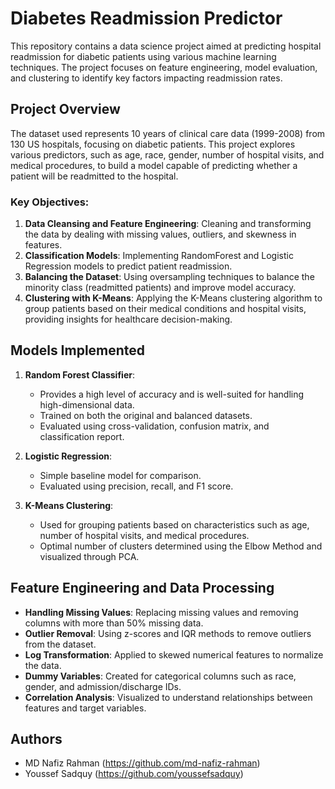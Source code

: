 # Diabetes Readmission Predictor

This repository contains a data science project aimed at predicting hospital readmission for diabetic patients using various machine learning techniques. The project focuses on feature engineering, model evaluation, and clustering to identify key factors impacting readmission rates.

## Project Overview

The dataset used represents 10 years of clinical care data (1999-2008) from 130 US hospitals, focusing on diabetic patients. This project explores various predictors, such as age, race, gender, number of hospital visits, and medical procedures, to build a model capable of predicting whether a patient will be readmitted to the hospital.

### Key Objectives:
1. **Data Cleansing and Feature Engineering**: Cleaning and transforming the data by dealing with missing values, outliers, and skewness in features.
2. **Classification Models**: Implementing RandomForest and Logistic Regression models to predict patient readmission.
3. **Balancing the Dataset**: Using oversampling techniques to balance the minority class (readmitted patients) and improve model accuracy.
4. **Clustering with K-Means**: Applying the K-Means clustering algorithm to group patients based on their medical conditions and hospital visits, providing insights for healthcare decision-making.

## Models Implemented

1. **Random Forest Classifier**:
   - Provides a high level of accuracy and is well-suited for handling high-dimensional data.
   - Trained on both the original and balanced datasets.
   - Evaluated using cross-validation, confusion matrix, and classification report.
   
2. **Logistic Regression**:
   - Simple baseline model for comparison.
   - Evaluated using precision, recall, and F1 score.

3. **K-Means Clustering**:
   - Used for grouping patients based on characteristics such as age, number of hospital visits, and medical procedures.
   - Optimal number of clusters determined using the Elbow Method and visualized through PCA.

## Feature Engineering and Data Processing

- **Handling Missing Values**: Replacing missing values and removing columns with more than 50% missing data.
- **Outlier Removal**: Using z-scores and IQR methods to remove outliers from the dataset.
- **Log Transformation**: Applied to skewed numerical features to normalize the data.
- **Dummy Variables**: Created for categorical columns such as race, gender, and admission/discharge IDs.
- **Correlation Analysis**: Visualized to understand relationships between features and target variables.

## Authors

- MD Nafiz Rahman (https://github.com/md-nafiz-rahman)
- Youssef Sadquy (https://github.com/youssefsadquy)

